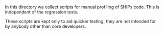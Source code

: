 
In this directory we collect scripts for manual profiling of SHIPs code. This is independent of the regression tests.

These scripts are kept only to aid quicker testing, they are not intended for by anybody other than core developers.
